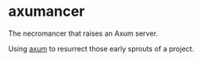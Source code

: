 # axumancer
The necromancer that raises an Axum server.

Using [axum](https://github.com/tokio-rs/axum) to resurrect those early sprouts of a project.